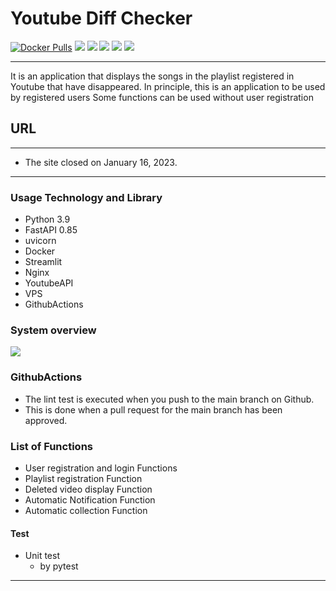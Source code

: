 # Youtube Diff Checker

<!-- [![LICENSE](https://img.shields.io/github/license/maro114510/Production_WebApp.svg?style=flat-square)](https://github.com/maro114510/Production_WebApp/blob/main/LICENSE)-->

[![Docker Pulls](https://img.shields.io/docker/pulls/stelzen/youtube.svg?style=flat-square&logo=docker)](https://hub.docker.com/r/stelzen/youtube)
![](https://img.shields.io/github/issues/maro114510/Production_Webapp)
![](https://img.shields.io/github/issues-pr/maro114510/Production_Webapp)
![](https://img.shields.io/github/languages/code-size/maro114510/Production_Webapp)
![](https://img.shields.io/docker/image-size/stelzen/youtube)
![](https://img.shields.io/github/directory-file-count/maro114510/Production_Webapp)
<!-- [![Build Status](https://img.shields.io/github/workflow/status/maro114510/Production_WebApp/Build?logo=github&style=flat-square)](https://github.com/maro114510/Production_WebApp/actions) -->


---

It is an application that displays the songs in the playlist registered in Youtube that have disappeared.
In principle, this is an application to be used by registered users
Some functions can be used without user registration

## URL

---

* The site closed on January 16, 2023.

---

<!-- ### Usage

| Img | Usage |
| :---: | :---: |
| <img src="src/st_server/public/streamlit1/img/sample2.png" width="500"> | home |
|  <img src="src/st_server/public/streamlit1/img/sample1.png" width="500"> | User login |
|  <img src="src/st_server/public/streamlit1/img/sample3.png" width="500"> | User register |
|  <img src="src/st_server/public/streamlit1/img/sample4.png" width="500"> | Your Playlist Info | -->

### Usage Technology and Library

* Python 3.9
* FastAPI 0.85
* uvicorn
* Docker
* Streamlit
* Nginx
* YoutubeAPI
* VPS
* GithubActions

### System overview

![](https://storage.googleapis.com/zenn-user-upload/84bf99affa2c-20230114.png)

### GithubActions

* The lint test is executed when you push to the main branch on Github.
* This is done when a pull request for the main branch has been approved.

### List of Functions

* User registration and login Functions
* Playlist registration Function
* Deleted video display Function
* Automatic Notification Function
* Automatic collection Function

#### Test

* Unit test
  * by pytest

---
